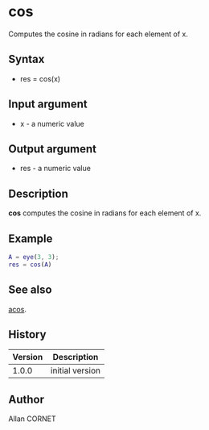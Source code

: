 # cos

Computes the cosine in radians for each element of x.

## Syntax

- res = cos(x)

## Input argument

- x - a numeric value

## Output argument

- res - a numeric value

## Description

<b>cos</b> computes the cosine in radians for each element of x.

## Example

```matlab
A = eye(3, 3);
res = cos(A)
```

## See also

[acos](acos.md).

## History

| Version | Description     |
| ------- | --------------- |
| 1.0.0   | initial version |

## Author

Allan CORNET
